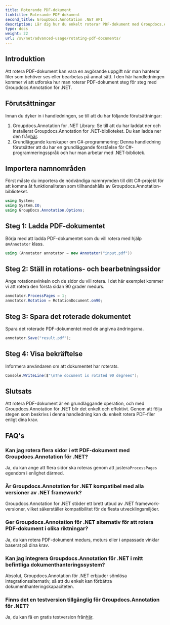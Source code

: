 ```yaml
---
title: Roterande PDF-dokument
linktitle: Roterande PDF-dokument
second_title: GroupDocs.Annotation .NET API
description: Lär dig hur du enkelt roterar PDF-dokument med Groupdocs.Annotation för .NET. Förbättra effektiviteten i dokumenthanteringen.
type: docs
weight: 22
url: /sv/net/advanced-usage/rotating-pdf-documents/
---
```

## Introduktion
Att rotera PDF-dokument kan vara en avgörande uppgift när man hanterar filer som behöver ses eller bearbetas på annat sätt. I den här handledningen kommer vi att utforska hur man roterar PDF-dokument steg för steg med Groupdocs.Annotation för .NET.
## Förutsättningar
Innan du dyker in i handledningen, se till att du har följande förutsättningar:
1.  Groupdocs.Annotation for .NET Library: Se till att du har laddat ner och installerat Groupdocs.Annotation for .NET-biblioteket. Du kan ladda ner den från[här](https://releases.groupdocs.com/annotation/net/).
2. Grundläggande kunskaper om C#-programmering: Denna handledning förutsätter att du har en grundläggande förståelse för C#-programmeringsspråk och hur man arbetar med .NET-bibliotek.

## Importera namnområden
Först måste du importera de nödvändiga namnrymden till ditt C#-projekt för att komma åt funktionaliteten som tillhandahålls av Groupdocs.Annotation-biblioteket.
```csharp
using System;
using System.IO;
using GroupDocs.Annotation.Options;
```
## Steg 1: Ladda PDF-dokumentet
 Börja med att ladda PDF-dokumentet som du vill rotera med hjälp av`Annotator` klass.
```csharp
using (Annotator annotator = new Annotator("input.pdf"))
```
## Steg 2: Ställ in rotations- och bearbetningssidor
Ange rotationsvinkeln och de sidor du vill rotera. I det här exemplet kommer vi att rotera den första sidan 90 grader medurs.
```csharp
annotator.ProcessPages = 1;
annotator.Rotation = RotationDocument.on90;
```
## Steg 3: Spara det roterade dokumentet
Spara det roterade PDF-dokumentet med de angivna ändringarna.
```csharp
annotator.Save("result.pdf");
```
## Steg 4: Visa bekräftelse
Informera användaren om att dokumentet har roterats.
```csharp
Console.WriteLine($"\nThe document is rotated 90 degrees");
```

## Slutsats
Att rotera PDF-dokument är en grundläggande operation, och med Groupdocs.Annotation för .NET blir det enkelt och effektivt. Genom att följa stegen som beskrivs i denna handledning kan du enkelt rotera PDF-filer enligt dina krav.
## FAQ's
### Kan jag rotera flera sidor i ett PDF-dokument med Groupdocs.Annotation för .NET?
 Ja, du kan ange att flera sidor ska roteras genom att justera`ProcessPages` egendom i enlighet därmed.
### Är Groupdocs.Annotation for .NET kompatibel med alla versioner av .NET framework?
Groupdocs.Annotation for .NET stöder ett brett utbud av .NET framework-versioner, vilket säkerställer kompatibilitet för de flesta utvecklingsmiljöer.
### Ger Groupdocs.Annotation för .NET alternativ för att rotera PDF-dokument i olika riktningar?
Ja, du kan rotera PDF-dokument medurs, moturs eller i anpassade vinklar baserat på dina krav.
### Kan jag integrera Groupdocs.Annotation för .NET i mitt befintliga dokumenthanteringssystem?
Absolut, Groupdocs.Annotation för .NET erbjuder sömlösa integrationsalternativ, så att du enkelt kan förbättra dokumenthanteringskapaciteten.
### Finns det en testversion tillgänglig för Groupdocs.Annotation för .NET?
 Ja, du kan få en gratis testversion från[här](https://releases.groupdocs.com/).
